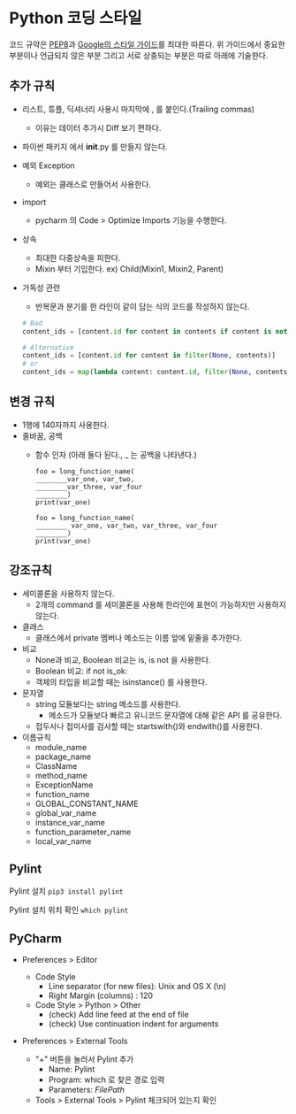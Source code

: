 # Python 코딩 스타일

코드 규약은 [PEP8](https://www.python.org/dev/peps/pep-0008/)과 [Google의 스타일 가이드](https://google.github.io/styleguide/pyguide.html)를 최대한 따른다.
위 가이드에서 중요한 부분이나 언급되지 않은 부분 그리고 서로 상충되는 부분은 따로 아래에 기술한다.


## 추가 규칙
- 리스트, 튜플, 딕셔너리 사용시 마지막에 , 를 붙인다.(Trailing commas)
  - 이유는 데이터 추가시 Diff 보기 편하다.
- 파이썬 패키지 에서 __init__.py 를 만들지 않는다.
- 예외 Exception
  - 예외는 클래스로 만들어서 사용한다.
- import 
  - pycharm 의 Code > Optimize Imports 기능을 수행한다.
- 상속
  - 최대한 다중상속을 피한다.
  - Mixin 부터 기입한다. ex) Child(Mixin1, Mixin2, Parent)
- 가독성 관련
    - 반복문과 분기를 한 라인이 같이 담는 식의 코드를 작성하지 않는다.

    ```python
    # Bad
    content_ids = [content.id for content in contents if content is not None]
    ```

    ```python
    # Alternative
    content_ids = [content.id for content in filter(None, contents)]
    # or
    content_ids = map(lambda content: content.id, filter(None, contents))
    ```


## 변경 규칙
- 1행에 140자까지 사용한다.
- 줄바꿈, 공백
  - 함수 인자 (아래 둘다 된다., _ 는 공백을 나타낸다.)

    ```
    foo = long_function_name(
    ________var_one, var_two,
    ________var_three, var_four
    ________)
    print(var_one)
    ```
    ```
    foo = long_function_name(
    ________ var_one, var_two, var_three, var_four
    ________)
    print(var_one)
    ```


## 강조규칙

- 세미콜론을 사용하지 않는다. 
  - 2개의 command 를 세미콜론을 사용해 한라인에 표현이 가능하지만 사용하지 않는다.
- 클래스
  - 클래스에서 private 멤버나 메소드는 이름 앞에 밑줄을 추가한다.
- 비교
  - None과 비교, Boolean 비교는 is, is not 을 사용한다.
  - Boolean 비교: if not is_ok:
  - 객체의 타입을 비교할 때는 isinstance() 를 사용한다.
- 문자열
  - string 모듈보다는 string 메소드를 사용한다.
    - 메소드가 모듈보다 빠르고 유니코드 문자열에 대해 같은 API 를 공유한다.
  - 접두사나 접미사를 검사할 때는 startswith()와 endwith()를 사용한다.
- 이름규칙
  - module_name
  - package_name
  - ClassName
  - method_name
  - ExceptionName
  - function_name
  - GLOBAL_CONSTANT_NAME
  - global_var_name
  - instance_var_name
  - function_parameter_name
  - local_var_name


## Pylint

Pylint 설치
`pip3 install pylint`

Pylint 설치 위치 확인
`which pylint`


## PyCharm

- Preferences > Editor
  - Code Style
    - Line separator (for new files): Unix and OS X (\n)
    - Right Margin (columns) : 120
  - Code Style > Python >  Other
    - (check) Add line feed at the end of file
    - (check) Use continuation indent for arguments

- Preferences > External Tools
  - "+" 버튼을 눌러서 Pylint 추가
    - Name: Pylint
    - Program: which 로 찾은 경로 입력
    - Parameters: $FilePath$
  - Tools > External Tools > Pylint 체크되어 있는지 확인
